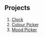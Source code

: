 ## Projects

1. [Clock](https://3clock3rk.netlify.app/)
2. [Colour Picker](https://3colourpicker3.netlify.app/)
3. [Mood Picker](https://3moodpicker3.netlify.app/)
